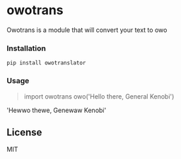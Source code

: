 # owotrans

Owotrans is a module that will convert your text to owo

### Installation
 `pip install owotranslator`

### Usage
>import owotrans
>owo('Hello there, General Kenobi')

'Hewwo thewe, Genewaw Kenobi'


License
----
MIT
